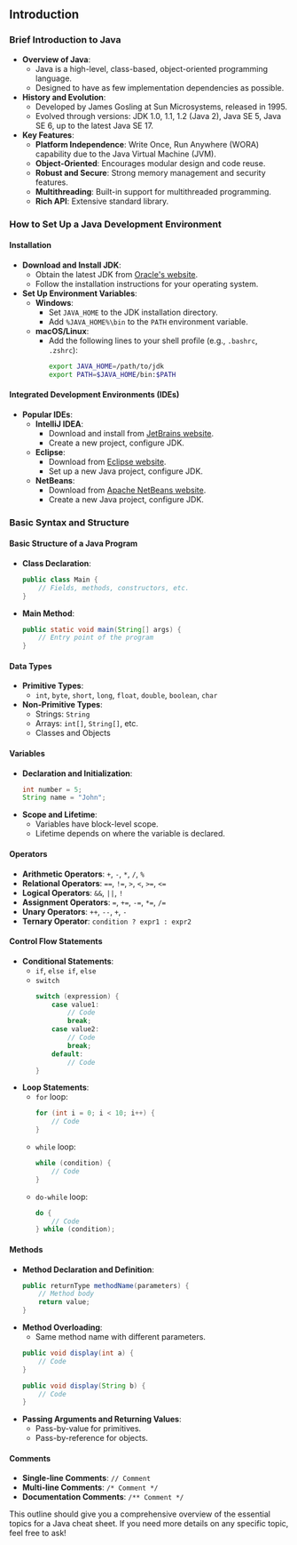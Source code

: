 
## Introduction

### Brief Introduction to Java
- **Overview of Java**:
  - Java is a high-level, class-based, object-oriented programming language.
  - Designed to have as few implementation dependencies as possible.
- **History and Evolution**:
  - Developed by James Gosling at Sun Microsystems, released in 1995.
  - Evolved through versions: JDK 1.0, 1.1, 1.2 (Java 2), Java SE 5, Java SE 6, up to the latest Java SE 17.
- **Key Features**:
  - **Platform Independence**: Write Once, Run Anywhere (WORA) capability due to the Java Virtual Machine (JVM).
  - **Object-Oriented**: Encourages modular design and code reuse.
  - **Robust and Secure**: Strong memory management and security features.
  - **Multithreading**: Built-in support for multithreaded programming.
  - **Rich API**: Extensive standard library.

### How to Set Up a Java Development Environment
#### Installation
- **Download and Install JDK**:
  - Obtain the latest JDK from [Oracle's website](https://www.oracle.com/java/technologies/javase-downloads.html).
  - Follow the installation instructions for your operating system.
- **Set Up Environment Variables**:
  - **Windows**:
    - Set `JAVA_HOME` to the JDK installation directory.
    - Add `%JAVA_HOME%\bin` to the `PATH` environment variable.
  - **macOS/Linux**:
    - Add the following lines to your shell profile (e.g., `.bashrc`, `.zshrc`):
      ```sh
      export JAVA_HOME=/path/to/jdk
      export PATH=$JAVA_HOME/bin:$PATH
      ```

#### Integrated Development Environments (IDEs)
- **Popular IDEs**:
  - **IntelliJ IDEA**:
    - Download and install from [JetBrains website](https://www.jetbrains.com/idea/download/).
    - Create a new project, configure JDK.
  - **Eclipse**:
    - Download from [Eclipse website](https://www.eclipse.org/downloads/).
    - Set up a new Java project, configure JDK.
  - **NetBeans**:
    - Download from [Apache NetBeans website](https://netbeans.apache.org/download/).
    - Create a new Java project, configure JDK.

### Basic Syntax and Structure
#### Basic Structure of a Java Program
- **Class Declaration**:
  ```java
  public class Main {
      // Fields, methods, constructors, etc.
  }
  ```
- **Main Method**:
  ```java
  public static void main(String[] args) {
      // Entry point of the program
  }
  ```

#### Data Types
- **Primitive Types**:
  - `int`, `byte`, `short`, `long`, `float`, `double`, `boolean`, `char`
- **Non-Primitive Types**:
  - Strings: `String`
  - Arrays: `int[]`, `String[]`, etc.
  - Classes and Objects

#### Variables
- **Declaration and Initialization**:
  ```java
  int number = 5;
  String name = "John";
  ```
- **Scope and Lifetime**:
  - Variables have block-level scope.
  - Lifetime depends on where the variable is declared.

#### Operators
- **Arithmetic Operators**: `+`, `-`, `*`, `/`, `%`
- **Relational Operators**: `==`, `!=`, `>`, `<`, `>=`, `<=`
- **Logical Operators**: `&&`, `||`, `!`
- **Assignment Operators**: `=`, `+=`, `-=`, `*=`, `/=`
- **Unary Operators**: `++`, `--`, `+`, `-`
- **Ternary Operator**: `condition ? expr1 : expr2`

#### Control Flow Statements
- **Conditional Statements**:
  - `if`, `else if`, `else`
  - `switch`
    ```java
    switch (expression) {
        case value1:
            // Code
            break;
        case value2:
            // Code
            break;
        default:
            // Code
    }
    ```
- **Loop Statements**:
  - `for` loop:
    ```java
    for (int i = 0; i < 10; i++) {
        // Code
    }
    ```
  - `while` loop:
    ```java
    while (condition) {
        // Code
    }
    ```
  - `do-while` loop:
    ```java
    do {
        // Code
    } while (condition);
    ```

#### Methods
- **Method Declaration and Definition**:
  ```java
  public returnType methodName(parameters) {
      // Method body
      return value;
  }
  ```
- **Method Overloading**:
  - Same method name with different parameters.
  ```java
  public void display(int a) {
      // Code
  }

  public void display(String b) {
      // Code
  }
  ```
- **Passing Arguments and Returning Values**:
  - Pass-by-value for primitives.
  - Pass-by-reference for objects.

#### Comments
- **Single-line Comments**: `// Comment`
- **Multi-line Comments**: `/* Comment */`
- **Documentation Comments**: `/** Comment */`

This outline should give you a comprehensive overview of the essential topics for a Java cheat sheet. If you need more details on any specific topic, feel free to ask!